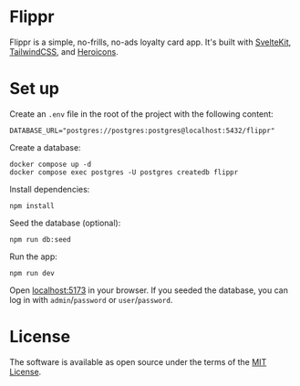 # Flippr

Flippr is a simple, no-frills, no-ads loyalty card app.
It's built with [SvelteKit](https://kit.svelte.dev/), [TailwindCSS](https://tailwindcss.com/), and [Heroicons](https://heroicons.com/).

# Set up

Create an `.env` file in the root of the project with the following content:

```
DATABASE_URL="postgres://postgres:postgres@localhost:5432/flippr"
```

Create a database:

```
docker compose up -d
docker compose exec postgres -U postgres createdb flippr
```

Install dependencies:

```
npm install
```

Seed the database (optional):

```
npm run db:seed
```

Run the app:

```
npm run dev
```

Open [localhost:5173](http://localhost:5173) in your browser.
If you seeded the database, you can log in with `admin`/`password` or `user`/`password`.

# License

The software is available as open source under the terms of the [MIT License](https://opensource.org/licenses/MIT).
